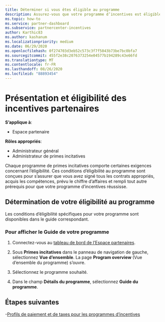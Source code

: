 ```yaml
---
title: Déterminer si vous êtes éligible au programme
description: Assurez-vous que votre programme d’incentives est éligible pour que vous puissiez être payé.
ms.topic: how-to
ms.service: partner-dashboard
ms.subservice: partnercenter-incentives
author: Karthic83
ms.author: kashanum
ms.localizationpriority: medium
ms.date: 06/29/2020
ms.openlocfilehash: 0f274703d3eb52c573c3f7f5043b73be7bc0bfa7
ms.sourcegitcommit: 455f2e38c2076373254e04577b194289c43e66fd
ms.translationtype: MT
ms.contentlocale: fr-FR
ms.lasthandoff: 08/26/2020
ms.locfileid: "88893454"
---
```

# <a name="partner-incentives-overview-and-eligibility"></a>Présentation et éligibilité des incentives partenaires 

**S’applique à**:

- Espace partenaire

**Rôles appropriés**:

- Administrateur général
- Administrateur de primes incitatives

 Chaque programme de primes incitatives comporte certaines exigences concernant l’éligibilité. Ces conditions d’éligibilité au programme sont conçues pour s’assurer que vous avez signé tous les contrats appropriés, acquis les compétences, prévu le chiffre d’affaires et rempli tout autre prérequis pour que votre programme d’incentives réussisse.

## <a name="determining-your-program-eligibility"></a>Détermination de votre éligibilité au programme

Les conditions d’éligibilité spécifiques pour votre programme sont disponibles dans le guide correspondant. 

### <a name="to-see-your-program-guide"></a>Pour afficher le Guide de votre programme

1. Connectez-vous au [tableau de bord de l’Espace partenaires](https://partner.microsoft.com/dashboard/).

2. Sous **Primes incitatives** dans le panneau de navigation de gauche, sélectionnez **Vue d’ensemble**. La page **Program overview** (Vue d’ensemble du programme) s’ouvre.

3. Sélectionnez le programme souhaité.

4. Dans le champ **Détails du programme**, sélectionnez **Guide du programme**.

## <a name="next-steps"></a>Étapes suivantes

-[Profils de paiement et de taxes pour les programmes d’incentives](incentives-create-and-manage-your-payout-and-tax-profiles.md)